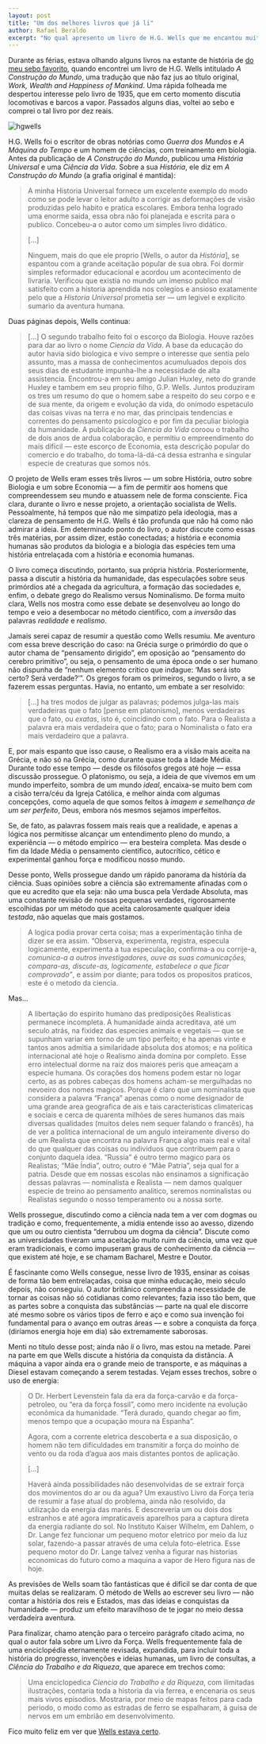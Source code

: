 ```yaml
---
layout: post
title: "Um dos melhores livros que já li"
author: Rafael Beraldo
excerpt: "No qual apresento um livro de H.G. Wells que me encantou muito durante as últimas semanas."
---
```


Durante as férias, estava olhando alguns livros na estante de história de [do
meu sebo favorito][uraricoera], quando encontrei um livro de H.G. Wells
intitulado _A Construção do Mundo_, uma tradução que não faz jus ao título
original, _Work, Wealth and Happiness of Mankind_. Uma rápida folheada me
despertou interesse pelo livro de 1935, que em certo momento discutia
locomotivas e barcos a vapor. Passados alguns dias, voltei ao sebo e comprei o
tal livro por dez reais.

![hgwells](http://upload.wikimedia.org/wikipedia/commons/thumb/7/7f/H_G_Wells_pre_1922.jpg/430px-H_G_Wells_pre_1922.jpg "Foto de H.G. Wells")

H.G. Wells foi o escritor de obras notórias como _Guerra dos Mundos_ e _A
Máquina do Tempo_ e um homem de ciências, com treinamento em biologia. Antes da
publicação de _A Construção do Mundo_, publicou uma _História Universal_ e uma
_Ciência da Vida_. Sobre a sua _História_, ele diz em _A Construção do Mundo_
(a grafia original é mantida):

> A minha Historia Universal fornece um excelente exemplo do modo como se pode
> levar o leitor adulto a corrigir as deformações de visão produzidas pelo
> habito e pratica escolares. Embora tenha logrado uma enorme saida, essa obra
> não foi planejada e escrita para o publico. Concebeu-a o autor como um
> simples livro didático.
>
> […]
> 
> Ninguem, mais do que ele proprio [Wells, o autor da _História_], se espantou
> com a grande aceitação popular de sua obra. Foi dormir simples reformador
> educacional e acordou um acontecimento de livraria. Verificou que existia no
> mundo um imenso publico mal satisfeito com a historia aprendida nos colegios
> e ansioso exatamente pelo que a _Historia Universal_ prometia ser — um
> legivel e explicito sumario da aventura humana.

Duas páginas depois, Wells continua:

> […] O segundo trabalho feito foi o escorço da Biologia. Houve razões para dar
> ao livro o nome _Ciencia da Vida_. A base da educação do autor havia sido
> biologica e vivo sempre o interesse que sentia pelo assunto, mas a massa de
> conhecimentos acumuluados depois dos seus dias de estudante impunha-lhe a
> necessidade de alta assistencia. Encontrou-a em seu amigo Julian Huxley, neto
> do grande Huxley e tambem em seu proprio filho, G.P. Wells. Juntos produziram
> os tres um resumo do que o homem sabe a respeito do seu corpo e e de sua
> mente, da origem e evolução da vida, do onímodo espetaculo das coisas vivas
> na terra e no mar, das principais tendencias e correntes do pensamento
> psicologico e por fim da peculiar biologia da humanidade. A publicação da
> _Ciencia da Vida_ coroou o trabalho de dois anos de ardua colaboração, e
> permitiu o empreendimento do mais difícil — este escorço de Economia, esta
> descrição popular do comercio e do trabalho, do toma-lá-dá-cá dessa estranha
> e singular especie de creaturas que somos nós.

O projeto de Wells eram esses três livros — um sobre História, outro sobre
Biologia e um sobre Economia — a fim de permitir aos homens que compreendessem
seu mundo e atuassem nele de forma consciente. Fica clara, durante o livro e
nesse projeto, a orientação socialista de Wells.  Pessoalmente, há tempos que
não me simpatizo pela ideologia, mas a clareza de pensamento de H.G. Wells é
tão profunda que não há como não admirar a ideia. Em determinado ponto do
livro, o autor discute como essas três matérias, por assim dizer, estão
conectadas; a história e economia humanas são produtos da biologia e a biologia
das espécies tem uma história entrelaçada com a história e economia humanas.

O livro começa discutindo, portanto, sua própria história. Posteriormente,
passa a discutir a história da humanidade, das especulações sobre seus
primórdios até a chegada da agricultura, a formação das sociedades e, enfim, o
debate grego do Realismo versus Nominalismo. De forma muito clara, Wells nos
mostra como esse debate se desenvolveu ao longo do tempo e veio a desembocar no
método científico, com a _inversão_ das palavras _realidade_ e _realismo_. 

Jamais serei capaz de resumir a questão como Wells resumiu. Me aventuro com
essa breve descrição do caso: na Grécia surge o primórdio do que o autor chama
de “pensamento dirigido”, em oposição ao “pensamento do cerebro primitivo”, ou
seja, o pensamento de uma época onde o ser humano não dispunha de “nenhum
elemento critico que indague: ‘Mas será isto certo? Será verdade?’”. Os gregos
foram os primeiros, segundo o livro, a se fazerem essas perguntas. Havia, no
entanto, um embate a ser resolvido:

> […] ha tres modos de julgar as palavras; podemos julga-las mais verdadeiras
> que o fato [pense em platonismo], menos verdadeiras que o fato, ou _exatas_,
> isto é, coincidindo com o fato. Para o Realista a palavra era mais verdadeira
> que o fato; para o Nominalista o fato era mais verdadeiro que a palavra.

E, por mais espanto que isso cause, o Realismo era a visão mais aceita na
Grécia, e não só na Grécia, como durante quase toda a Idade Média. Durante todo
esse tempo — desde os filósofos gregos até hoje — essa discussão prossegue. O
platonismo, ou seja, a ideia de que vivemos em um mundo imperfeito, sombra de
um mundo _ideal_, encaixa-se muito bem com a cisão terra/céu da Igreja
Católica, e melhor ainda com algumas concepções, como aquela de que somos
feitos à _imagem e semelhança de um ser perfeito_, Deus, embora nós mesmos
sejamos imperfeitos.

Se, de fato, as palavras fossem mais reais que a realidade, e apenas a lógica
nos permitisse alcançar um entendimento pleno do mundo, a experiência — o
método empírico — era besteira completa. Mas desde o fim da Idade Média o
pensamento científico, autocrítico, cético e experimental ganhou força e
modificou nosso mundo.

Desse ponto, Wells prossegue dando um rápido panorama da história da ciência.
Suas opiniões sobre a ciência são extremamente afinadas com o que eu acredito
que ela seja: não uma busca pela Verdade Absoluta, mas uma constante revisão de
nossas pequenas verdades, rigorosamente escolhidas por um método que aceita
calorosamente qualquer ideia _testada_, não aquelas que mais gostamos.

> A logica podia provar certa coisa; mas a experimentação tinha de dizer se era
> assim. “Observa, experimenta, registra, especula logicamente, experimenta a
> tua especulação, confirma-a ou corrije-a, _comunica-a a outros
> investigadores, ouve as suas comunicações, compara-as, discute-as,
> logicamente, estabelece o que ficar comprovado”_, e assim por diante; para
> todos os propositos praticos, este é o metodo da ciencia.

Mas…

> A libertação do espirito humano das prediposições Realisticas permanece
> incompleta. A humanidade ainda acreditava, até um seculo atrás, na fixidez
> das especies animais e vegetais — que se supunham variar em torno de um tipo
> perfeito; e ha apenas vinte e tantos anos admitia a similaridade absoluta dos
> atomos; e na politica internacional até hoje o Realismo ainda domina por
> completo. Esse erro intelectual dorme na raiz dos maiores peris que ameaçam a
> especie humana. Os corações dos homens podem estar no logar certo, as as
> pobres cabeças dos homens acham-se mergulhadas no nevoeiro dos nomes magicos.
> Porque é claro que um nominalista que considera a palavra “França” apenas
> como o nome designador de uma grande area geografica de ais e tais
> caracteristicas climatericas e sociais e cerca de quarenta milhões de seres
> humanos das mais diversas qualidades (muitos deles nem sequer falando o
> francês), ha de ver a politica internacional de um angulo inteiramente
> diverso do de um Realista que encontra na palavra França algo mais real e
> vital do que qualquer das coisas ou individuos que contribuem para o conjunto
> daquela idea. “Russia” é outro termo magico para os Realistas; “Mãe Índia”,
> outro; outro é “Mãe Patria”, seja qual for a patria. Desde que em nossas
> escolas não ensinamos a significação dessas palavras — nominalista e Realista
> — nem damos qualquer especie de treino ao pensamento analitico, seremos
> nominalistas ou Realistas segundo o nosso temperamento ou a nossa sorte.

Wells prossegue, discutindo como a ciência nada tem a ver com dogmas ou
tradição e como, frequentemente, a mídia entende isso ao avesso, dizendo que um
ou outro cientista “derrubou um dogma da ciência”. Discute como as
universidades tiveram uma aceitação muito ruim da ciência, uma vez que eram
tradicionais, e como impuseram graus de conhecimento da ciência — que existem
até hoje, e se chamam Bacharel, Mestre e Doutor.

É fascinante como Wells consegue, nesse livro de 1935, ensinar as coisas de
forma tão bem entrelaçadas, coisa que minha educação, meio século depois, não
conseguiu. O autor britânico compreendia a necessidade de tornar as coisas não
só cotidianas como relevantes; fazia isso tão bem, que as partes sobre a
conquista das substâncias — parte na qual ele discorre até mesmo sobre os
vários tipos de ferro e aço e como sua invenção foi fundamental para o avanço
em outras áreas — e sobre a conquista da força (diríamos energia hoje em dia)
são extremamente saborosas.

Menti no título desse post; ainda não _li_ o livro, mas estou na metade. Parei
na parte em que Wells discute a história da conquista da distância. A máquina a
vapor ainda era o grande meio de transporte, e as máquinas a Diesel estavam
começando a serem testadas. Vejam esses trechos, sobre o uso de energia:

> O Dr. Herbert Levenstein fala da era da força-carvão e da força-petroleo, ou
> “era da força fossil”, como mero incidente na evolução econômica da
> humanidade. “Terá durado, quando chegar ao fim, menos tempo que a ocupação
> moura na Espanha”.
>
> Agora, com a corrente eletrica descoberta e a sua disposição, o homem não tem
> dificuldades em transmitir a força do moinho de vento ou da roda d’agua aos
> mais distantes pontos de aplicação.
>
> […]
>
> Haverá ainda possibilidades não desenvolvidas de se extrair força dos
> movimentos do ar ou da agua? Um exaustivo Livro da Força teria de resumir a
> fase atual do problema, ainda não resolvido, da utilização da energia das
> marés. E descreveria um ou dois dos estranhos e até agora impraticaveis
> aparelhos para a captura direta da energia radiante do sol. No Instituto
> Kaiser Wilhelm, em Dahlem, o Dr. Lange fez funcionar um pequeno motor
> eletrico por meio da luz solar, fazendo-a passar através de uma celula
> foto-eletrica. Esse pequeno motor do Dr. Lange talvez venha a figurar nas
> historias economicas do futuro como a maquina a vapor de Hero figura nas de
> hoje.

As previsões de Wells soam tão fantásticas que é difícil se dar conta de que
muitas delas se realizaram. O método de Wells ao escrever seu livro — não
contar a história dos reis e Estados, mas das ideias e conquistas da humanidade
— produz um efeito maravilhoso de te jogar no meio dessa verdadeira aventura.

Para finalizar, chamo atenção para o terceiro parágrafo citado acima, no qual o
autor fala sobre um Livro da Força. Wells frequentemente fala de uma
enciclopédia eternamente revisada, expandida, para incluir toda a história do
progresso, invenções e ideias humanas, um livro de consultas, a _Ciência do
Trabalho e da Riqueza_, que aparece em trechos como:

> Uma enciclopedica _Ciencia do Trabalho e da Riqueza_, com ilimitadas
> ilustrações, contaria toda a historia da via ferrea, e encenaria os seus mais
> vivos episodios. Mostraria, por meio de mapas feitos para cada periodo, o
> modo como as estradas de ferro se espalharam, á guisa de nervos em um embrião
> em desenvolvimento.

Fico muito feliz em ver que [Wells estava certo][wikipedia].

[uraricoera]: http://uraricoera.com.br/
[wikipedia]: http://en.wikipedia.org/wiki/History_of_rail_transport
